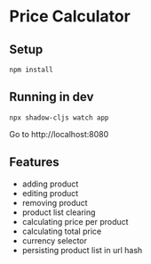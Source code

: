 # Price Calculator

## Setup

```
npm install
```

## Running in dev
```
npx shadow-cljs watch app
```
Go to http://localhost:8080
## Features
- adding product
- editing product
- removing product
- product list clearing
- calculating price per product
- calculating total price
- currency selector
- persisting product list in url hash
